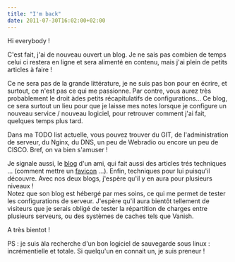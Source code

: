 ```yaml
---
title: "I'm back"
date: 2011-07-30T16:02:00+02:00
---
```


Hi everybody !

C'est fait, j'ai de nouveau ouvert un blog. Je ne sais pas combien de temps celui ci restera en ligne et sera alimenté en contenu, mais j'ai plein de petits articles à faire !

Ce ne sera pas de la grande littérature, je ne suis pas bon pour en écrire, et surtout, ce n'est pas ce qui me passionne. Par contre, vous aurez très probablement le droit àdes petits récapitulatifs de configurations... Ce blog, ce sera surtout un lieu pour que je laisse mes notes lorsque je configure un nouveau service / nouveau logiciel, pour retrouver comment j'ai fait, quelques temps plus tard.

Dans ma TODO list actuelle, vous pouvez trouver du GIT, de l'administration de serveur, du Nginx, du DNS, un peu de Webradio ou encore un peu de CISCO. Bref, on va bien s'amuser !

Je signale aussi, le [blog](http://www.leprocrastinateur.com) d'un ami, qui fait aussi des articles trés techniques ... (comment mettre un [favicon](http://www.leprocrastinateur.com/?p=937) ...). Enfin, techniques pour lui puisqu'il découvre. Avec nos deux blogs, j'espère qu'il y en aura pour plusieurs niveaux !  
Notez que son blog est hébergé par mes soins, ce qui me permet de tester les configurations de serveur. J'espère qu'il aura bientôt tellement de visiteurs que je serais obligé de tester la répartition de charges entre plusieurs serveurs, ou des systèmes de caches tels que Vanish.

A très bientot !

PS : je suis àla recherche d'un bon logiciel de sauvegarde sous linux : incrémentielle et totale. Si quelqu'un en connait un, je suis preneur !